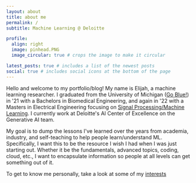```yaml
---
layout: about
title: about me
permalink: /
subtitle: Machine Learning @ Deloitte

profile:
  align: right
  image: pinhead.PNG
  image_circular: true # crops the image to make it circular

latest_posts: true # includes a list of the newest posts
social: true # includes social icons at the bottom of the page
---
```


Hello and welcome to my portfolio/blog! My name is Elijah, a machine learning researcher. I graduated from the University of Michigan ([Go Blue!](https://youtu.be/Fb7hr45ZyDE?si=418mmTBiVWgI0E71)) in '21 with a Bachelors in Biomedical Engineering, and again in '22 with a Masters in Electrical Engineering focusing on [Signal Processing/Machine Learning](https://ece.engin.umich.edu/research/research-areas/signal-image-processing-and-machine-learning/). I currently work at Deloitte's AI Center of Excellence on the Generative AI team. 

My goal is to dump the lessons I've learned over the years from academia, industry, and self-teaching to help people learn/understand ML. Specifically, I want this to be the resource I wish I had when I was just starting out. Whether it be the fundamentals, advanced topics, coding, cloud, etc., I want to encapsulate information so people at all levels can get something out of it. 

To get to know me personally, take a look at some of my [interests]()
